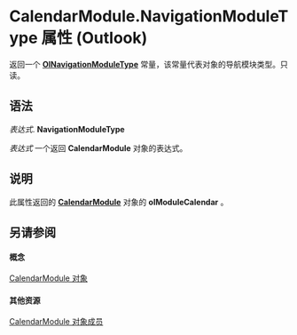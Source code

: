 
# CalendarModule.NavigationModuleType 属性 (Outlook)

返回一个  **[OlNavigationModuleType](2140a094-6bee-aba1-03cd-71fa2c55842e.md)** 常量，该常量代表对象的导航模块类型。只读。


## 语法

 _表达式_. **NavigationModuleType**

 _表达式_ 一个返回 **CalendarModule** 对象的表达式。


## 说明

此属性返回的 **[CalendarModule](9203024d-9cef-75e0-600f-f3899e24761a.md)** 对象的 **olModuleCalendar** 。


## 另请参阅


#### 概念


[CalendarModule 对象](9203024d-9cef-75e0-600f-f3899e24761a.md)
#### 其他资源


[CalendarModule 对象成员](82731a1f-3ebe-1cb0-9e8b-d370a0b8f954.md)